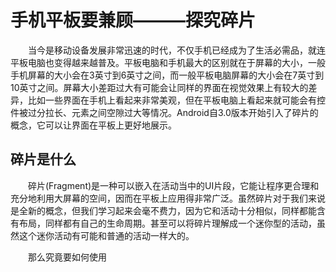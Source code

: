 # 手机平板要兼顾———探究碎片

&emsp;&emsp;当今是移动设备发展非常迅速的时代，不仅手机已经成为了生活必需品，就连平板电脑也变得越来越普及。平板电脑和手机最大的区别就在于屏幕的大小，一般手机屏幕的大小会在3英寸到6英寸之间，而一般平板电脑屏幕的大小会在7英寸到10英寸之间。屏幕大小差距过大有可能会让同样的界面在视觉效果上有较大的差异，比如一些界面在手机上看起来非常美观，但在平板电脑上看起来就可能会有控件被过分拉长、元素之间空隙过大等情况。Android自3.0版本开始引入了碎片的概念，它可以让界面在平板上更好地展示。

## 碎片是什么

&emsp;&emsp;碎片(Fragment)是一种可以嵌入在活动当中的UI片段，它能让程序更合理和充分地利用大屏幕的空间，因而在平板上应用得非常广泛。虽然碎片对于我们来说是全新的概念，但我们学习起来会毫不费力，因为它和活动十分相似，同样都能含有布局，同样都有自己的生命周期。甚至可以将碎片理解成一个迷你型的活动，虽然这个迷你活动有可能和普通的活动一样大的。

&emsp;&emsp;那么究竟要如何使用